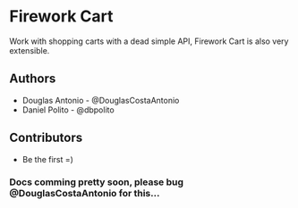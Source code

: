 # Firework Cart

Work with shopping carts with a dead simple API, Firework Cart is also very extensible.

## Authors

* Douglas Antonio - @DouglasCostaAntonio
* Daniel Polito - @dbpolito

## Contributors

* Be the first =)

### Docs comming pretty soon, please bug @DouglasCostaAntonio for this...